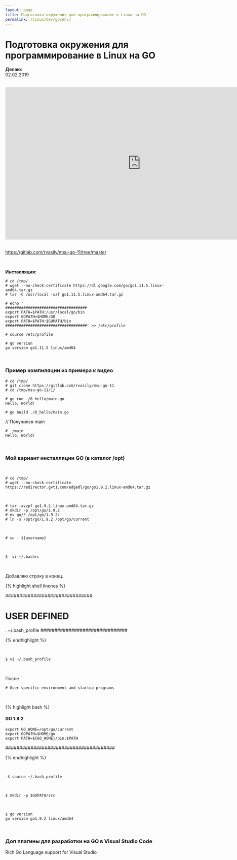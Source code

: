 ```yaml
---
layout: page
title: Подготовка окружения для программирование в Linux на GO
permalink: /linux/dev/go/env/
---
```


# Подготовка окружения для программирование в Linux на GO

**Делаю:**  
02.02.2019

<br/>

<div align="center">
    <iframe width="853" height="480" src="https://www.youtube.com/embed/9Pk7xAT_aCU" frameborder="0" allowfullscreen></iframe>
</div>

<br/>

https://gitlab.com/rvasily/msu-go-11/tree/master

<br/>

**Инсталляция:**

    # cd /tmp/
    # wget --no-check-certificate https://dl.google.com/go/go1.11.5.linux-amd64.tar.gz
    # tar -C /usr/local -xzf go1.11.5.linux-amd64.tar.gz

    # echo '
    ####################################
    export PATH=$PATH:/usr/local/go/bin
    export GOPATH=$HOME/GO
    export PATH=$PATH:$GOPATH/bin
    ####################################' >> /etc/profile

    # source /etc/profile

    # go version
    go version go1.11.5 linux/amd64

<br/>

### Пример компиляции из примера к видео

    # cd /tmp/
    # git clone https://gitlab.com/rvasily/msu-go-11
    # cd /tmp/msu-go-11/1/

    # go run ./0_hello/main.go
    Hello, World!

    # go build ./0_hello/main.go

// Получился main

    # ./main
    Hello, World!

<br/>

### Мой вариант инсталляции GO (в каталог /opt)

<br/>

    # cd /tmp/
    # wget --no-check-certificate https://redirector.gvt1.com/edgedl/go/go1.9.2.linux-amd64.tar.gz

<br/>

    # tar -xvzpf go1.9.2.linux-amd64.tar.gz
    # mkdir -p /opt/go/1.9.2
    # mv go/* /opt/go/1.9.2/
    # ln -s /opt/go/1.9.2 /opt/go/current

<br/>

    # su - ${username}

<br/>

    $  vi ~/.bashrc

<br/>

Добавляю строку в конец.

{% highlight shell linenos %}

###############################

# USER DEFINED

. ~/.bash_profile
###############################

{% endhighlight %}

<br/>

    $ vi ~/.bash_profile

<br/>

После

    # User specific environment and startup programs

<br/>

{% highlight bash %}

#### GO 1.9.2

    export GO_HOME=/opt/go/current
    export GOPATH=$HOME/go
    export PATH=${GO_HOME}/bin:$PATH

#######################################

{% endhighlight %}

<br/>

     $ source ~/.bash_profile

<br/>

    $ mkdir -p $GOPATH/src

<br/>

    $ go version
    go version go1.9.2 linux/amd64

<br/>

### Доп плагины для разработки на GO в Visual Studio Code

Rich Go Language support for Visual Studio
